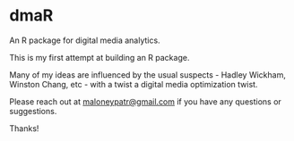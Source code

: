 dmaR
====

An R package for digital media analytics.

This is my first attempt at building an R package.  

Many of my ideas are influenced by the usual suspects - Hadley Wickham, Winston Chang, etc - with a twist a digital media optimization twist.

Please reach out at maloneypatr@gmail.com if you have any questions or suggestions.

Thanks!
